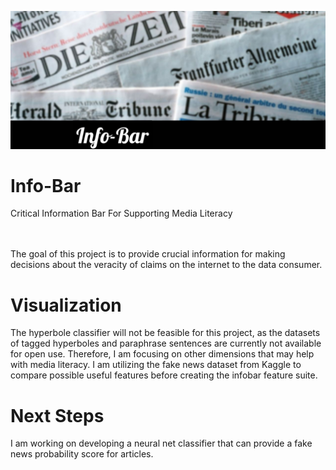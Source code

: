 ![Banner](https://github.com/CeliaSagas/Info-Bar/blob/06370e987372a3b6b7d6f7d126fa0a95c3f0a49f/img/InfoBarHeader.jpeg)



# Info-Bar
Critical Information Bar For Supporting Media Literacy



<br><br>
The goal of this project is to provide crucial information for making decisions about the veracity of claims on the internet to the data consumer.



# Visualization

The hyperbole classifier will not be feasible for this project, as the datasets of tagged hyperboles and paraphrase sentences are currently not available for open use. Therefore, I am focusing on other dimensions that may help with media literacy. I am utilizing the fake news dataset from Kaggle to compare possible useful features before creating the infobar feature suite.


# Next Steps

I am working on developing a neural net classifier that can provide a fake news probability score for articles.
